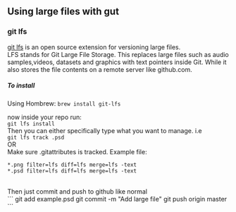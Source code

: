 ## Using large files with gut

### git lfs
[git lfs](https://git-lfs.github.com/) is an open source extension for versioning large files.<br>
LFS stands for Git Large File Storage. This replaces large files such as audio samples,videos, datasets and graphics with text pointers inside Git. While it also stores the file contents on a remote server like github.com.

##### To install
Using Hombrew: `brew install git-lfs`

now inside your repo run:<br>
`git lfs install`
<br>
Then you can either specifically type what you want to manage. i.e<br>
`git lfs track .psd`
<br>
OR
<br>
Make sure .gitattributes is tracked. Example file:<br>
```
*.png filter=lfs diff=lfs merge=lfs -text
*.psd filter=lfs diff=lfs merge=lfs -text
```
<br>
Then just commit and push to github like normal<br>
```
git add example.psd
git commit -m "Add large file"
git push origin master
```